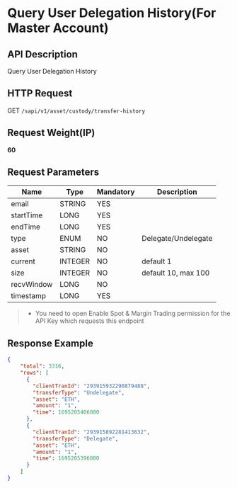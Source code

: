 # Query User Delegation History(For Master Account)

## API Description​

Query User Delegation History

## HTTP Request​

GET `/sapi/v1/asset/custody/transfer-history`

## Request Weight(IP)​

**60**

## Request Parameters​

| Name | Type | Mandatory | Description |
| --- | --- | --- | --- |
| email | STRING | YES |  |
| startTime | LONG | YES |  |
| endTime | LONG | YES |  |
| type | ENUM | NO | Delegate/Undelegate |
| asset | STRING | NO |  |
| current | INTEGER | NO | default 1 |
| size | INTEGER | NO | default 10, max 100 |
| recvWindow | LONG | NO |  |
| timestamp | LONG | YES |  |

> * You need to open Enable Spot & Margin Trading permission for the API Key which requests this endpoint

## Response Example​

```json
{  
    "total": 3316,  
    "rows": [  
      {  
        "clientTranId": "293915932290879488",  
        "transferType": "Undelegate",  
        "asset": "ETH",  
        "amount": "1",  
        "time": 1695205406000  
      },   
      {  
        "clientTranId": "293915892281413632",  
        "transferType": "Delegate",  
        "asset": "ETH",  
        "amount": "1",  
        "time": 1695205396000  
      }  
    ]  
}
```

